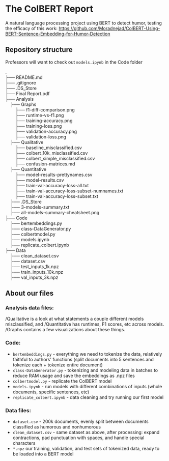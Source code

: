 # The ColBERT Report
A natural language processing project using BERT to detect humor, testing the efficacy of this work: https://github.com/Moradnejad/ColBERT-Using-BERT-Sentence-Embedding-for-Humor-Detection

## Repository structure
Professors will want to check out `models.ipynb` in the Code folder

. \
├── README.md \
├── .gitignore \
├── .DS_Store \
├── Final Report.pdf \
├── Analysis \
    ├── Graphs \
        ├── f1-diff-comparison.png \
        ├── runtime-vs-f1.png \
        ├── training-accuracy.png \
        ├── training-loss.png \
        ├── validation-accuracy.png \
        ├── validation-loss.png \
    ├── Qualitative \
        ├── baseline_misclassified.csv \
        ├── colbert_10k_misclassified.csv \
        ├── colbert_simple_misclassified.csv \
        ├── confusion-matrices.md \
    ├── Quantitative \
        ├── model-results-prettynames.csv \
        ├── model-results.csv \
        ├── train-val-accuracy-loss-all.txt \
        ├── train-val-accuracy-loss-subset-numnames.txt \
        ├── train-val-accuracy-loss-subset.txt \
    ├── .DS_Store \
    ├── 3-models-summary.txt \
    ├── all-models-summary-cheatsheet.png \
├── Code \
    ├── bertembeddings.py \
    ├── class-DataGenerator.py \
    ├── colbertmodel.py \
    ├── models.ipynb \
    ├── replicate_colbert.ipynb \
├── Data \
    ├── clean_dataset.csv \
    ├── dataset.csv \
    ├── test_inputs_1k.npz \
    ├── train_inputs_10k.npz \
    ├── val_inputs_3k.npz

## About our files

### Analysis data files:
/Qualitative is a look at what statements a couple different models misclassified, and /Quantitative has runtimes, F1 scores, etc across models. /Graphs contains a few visualizations about these things.

### Code:
- `bertembeddings.py` - everything we need to tokenize the data, relatively faithful to authors' functions (split documents into 5 sentences and tokenize each + tokenize entire document)
- `class-DataGenerator.py` - tokenizing and modeling data in batches to reduce RAM usage and save the embeddings as .npz files
- `colbertmodel.py` - replicate the ColBERT model
- `models.ipynb` - run models with different combinations of inputs (whole documents, specific sentences, etc)
- `replicate_colbert.ipynb` - data cleaning and try running our first model

### Data files:
- `dataset.csv` - 200k documents, evenly split between documents classified as humorous and nonhumorous
- `clean_dataset.csv` - same dataset as above, after processing: expand contractions, pad punctuation with spaces, and handle special characters
- `*.npz` our training, validation, and test sets of tokenized data, ready to be loaded into a BERT model
